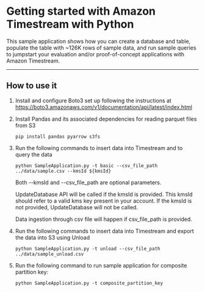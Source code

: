 # Getting started with Amazon Timestream with Python

This sample application shows how you can create a database and table, populate the table with ~126K rows of sample data, and run sample queries to jumpstart your evaluation and/or proof-of-concept applications with Amazon Timestream.

----
## How to use it

1. Install and configure Boto3 set up following the instructions at https://boto3.amazonaws.com/v1/documentation/api/latest/index.html

2. Install Pandas and its associated dependencies for reading parquet files from S3
   ```
   pip install pandas pyarrow s3fs
   ```

3. Run the following commands to insert data into Timestream and to query the data
    ```
    python SampleApplication.py -t basic --csv_file_path ../data/sample.csv --kmsId ${kmsId}
    ```

   Both --kmsId and --csv_file_path are optional parameters.

   UpdateDatabase API will be called if the kmsId is provided. This kmsId should refer to a valid kms key present in your account. If the kmsId is not provided, UpdateDatabase will not be called.

   Data ingestion through csv file will happen if csv_file_path is provided.

4. Run the following commands to insert data into Timestream and export the data into S3 using Unload
   ```
   python SampleApplication.py -t unload --csv_file_path ../data/sample_unload.csv
   ```
5. Run the following command to run sample application for composite partition key:
   ```
   python SampleApplication.py -t composite_partition_key
   ```
